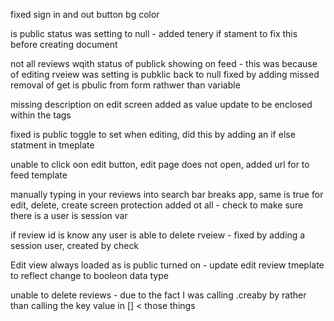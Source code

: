 fixed sign in and out button bg color

is public status was setting to null - added tenery if stament to fix this before creating document

not all reviews wqith status of publick showing on feed - this was because of editing rveiew was setting is pubklic back to null fixed by adding missed removal of get is pbulic from form rathwer than variable 

missing description on edit screen added as value update to be enclosed within the tags

fixed is public toggle to set when editing, did this by adding an if else statment in tmeplate 

unable to click oon edit button, edit page does not open, added url for to feed template

manually typing in your reviews into search bar breaks app, same is true for edit, delete, create screen protection added ot all - check to make sure there is a user is session var

if review id is know any user is able to delete rveiew - fixed by adding a session user, created by check

Edit view always loaded as is public turned on - update edit review tmeplate to reflect change to booleon data type

unable to delete reviews - due to the fact I was calling .creaby by rather than calling the key value in [] < those things